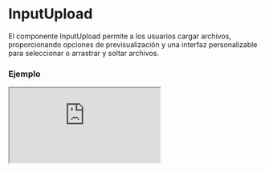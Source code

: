 # InputUpload

El componente InputUpload permite a los usuarios cargar archivos, proporcionando opciones de previsualización y una interfaz personalizable para seleccionar o arrastrar y soltar archivos.

 

### Ejemplo

<iframe minHeightIframe="30dvh" src="https://fenextjs-component-storybook.vercel.app/iframe.html?args=&id=input-inputupload--index&viewMode=story" />

### Importación

Para importar el componente InputUpload, se puede hacer desde fenextjs

```tsx copy
import { InputUpload } from "fenextjs";
```

### Parámetros

| Parámetro | Tipo | Requerido | Default | Descripcion |
| --------- | ---- | --------- | ------- | ----------- |
| title | ReactNode | no | "Drag and drop here" | Título mostrado en el área de carga de archivos. |
| text | ReactNode | no | "Drag and drop your file or template here." | Texto adicional que se muestra en el área de carga de archivos. |
| titleFile | ReactNode | no | undefined | Título personalizado que se muestra al seleccionar un archivo. |
| textFile | ReactNode | no | undefined | Texto personalizado que se muestra al seleccionar un archivo. |
| textPreview | ReactNode | no | "Preview File" | Texto que se muestra para la previsualización del archivo. |
| icon | ReactNode | no | \<Upload2 /\> | Icono que se muestra en el área de carga. |
| iconFile | ReactNode | no | "" | Icono que se muestra junto con el archivo cargado. |
| btn | ReactNode | no | "Choose File" | Texto o componente personalizado para el botón de selección de archivo. |
| tagPreview | "embed" \| "img" | no | "embed" | Etiqueta HTML usada para mostrar la previsualización del archivo. Puede ser 'embed' o 'img'. |
| customPreview | (data: FileProps) =\> ReactNode | no | undefined | Función personalizada para renderizar la previsualización del archivo. |
| loader | boolean | no | false | Determina si se muestra un indicador de carga mientras se sube el archivo. |
| iconLoader | ReactNode | no | \<LoaderSpinner /\> | Icono o componente que se muestra mientras el archivo está en proceso de carga. |
| parseProgress | (e: number) =\> string | no | (e) =\> `Uploading . . . $\{e.toFixed(0)\}%` | Función que permite personalizar el texto de progreso de la carga de archivos. |
| onChange | (file: File) =\> void | no | undefined | Función que se ejecuta cuando el archivo cambia, recibe el archivo seleccionado. |

### Storybook

Para ver el storybook del componente lo puede hacer con este [link](https://fenextjs-component-storybook.vercel.app/?path=/story/input-inputupload--index)

### Usos

- InputUpload básico

```tsx copy
<InputUpload />
```

- InputUpload con texto personalizado

```tsx copy
<InputUpload title="Sube tu archivo aquí" text="Arrastra y suelta tu archivo o selecciónalo desde tu dispositivo" />
```

- InputUpload con previsualización de imagen

```tsx copy
<InputUpload tagPreview="img" />
```

- InputUpload con un botón personalizado

```tsx copy
<InputUpload btn={<Button>Cargar Archivo</Button>} />
```

